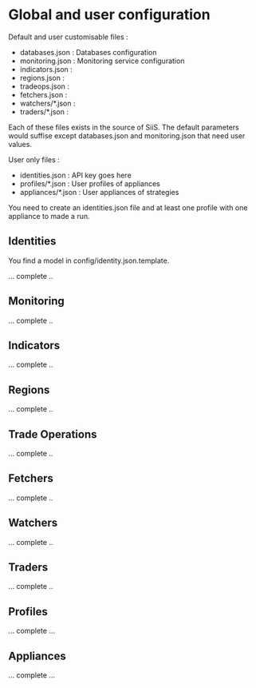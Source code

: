 # Global and user configuration #

Default and user customisable files :
* databases.json : Databases configuration
* monitoring.json : Monitoring service configuration
* indicators.json : 
* regions.json :
* tradeops.json :
* fetchers.json :
* watchers/\*.json :
* traders/\*.json :

Each of these files exists in the source of SiiS. The default parameters would suffise except
databases.json and monitoring.json that need user values.

User only files :
* identities.json : API key goes here
* profiles/\*.json : User profiles of appliances
* appliances/\*.json : User appliances of strategies

You need to create an identities.json file and at least one profile with one appliance to made a run.


## Identities ##

You find a model in config/identity.json.template.

... complete ..


## Monitoring ##

... complete ..


## Indicators ##

... complete ..


## Regions ##

... complete ..


## Trade Operations ##

... complete ..

## Fetchers ##

... complete ..


## Watchers ##

... complete ..


## Traders ##

... complete ..


## Profiles ##

... complete ...


## Appliances ##

... complete ...
